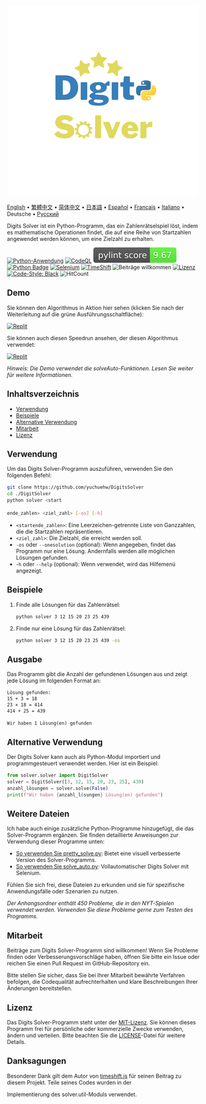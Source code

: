 <p align="center">
    <picture>
      <img 
        src="new_logo.png" 
        alt="VueTube Icon"
        width="500"
       />
    </picture>
<p>

[English](README.md)
 • [繁體中文](README_zh-TW.md)
 • [简体中文](README_zh-CN.md)
 • [日本語](README_ja.md)
 • [Español](README_es.md)
 • [Français](README_fr.md)
 • [Italiano](README_it.md)
 • Deutsche
 • [Русский](README_ru.md)


Digits Solver ist ein Python-Programm, das ein Zahlenrätselspiel löst, indem es mathematische Operationen findet, die auf eine Reihe von Startzahlen angewendet werden können, um eine Zielzahl zu erhalten.

[![Python-Anwendung](https://github.com/yuchuehw/DigitsSolver/actions/workflows/python-app.yml/badge.svg)](https://github.com/yuchuehw/DigitsSolver/actions/workflows/python-app.yml)
[![CodeQL](https://github.com/yuchuehw/DigitsSolver/actions/workflows/github-code-scanning/codeql/badge.svg)](https://github.com/yuchuehw/DigitsSolver/actions/workflows/github-code-scanning/codeql)
[![PyLint Score](https://raw.githubusercontent.com/yuchuehw/DigitsSolver/main/pylint_badge.svg)](pylint.out)
<br>
[![Python Badge](https://img.shields.io/badge/Python-3776AB?style=flat&for-the-badge&logo=python&logoColor=white)](https://www.python.org/)
[![Selenium](https://img.shields.io/badge/Selenium-grey.svg?style=flat&logo=selenium)](https://www.selenium.dev/)
[![TimeShift](https://img.shields.io/badge/TimeShift.js-grey.svg?style=flat&logo=javascript)](https://github.com/plaa/TimeShift-js)
![Beiträge willkommen](https://img.shields.io/badge/Beiträge-willkommen-brightgreen.svg?style=flat&color=pink)
[![Lizenz](https://img.shields.io/github/license/yuchuehw/DigitsSolver?style=flat&color=yellow)](LICENSE.md)
[![Code-Style: Black](https://img.shields.io/badge/code%20style-black-000000.svg)](https://github.com/psf/black)
![HitCount](https://hits.dwyl.com/yuchuehw/DigitsSolver.svg?style=flat)

## Demo
Sie können den Algorithmus in Aktion hier sehen (klicken Sie nach der Weiterleitung auf die grüne Ausführungsschaltfläche):

[![Replit](https://img.shields.io/badge/DEMO-REPL.IT-purple.svg?style=flat&logo=replit)](https://replit.com/@yuchuehw/DigitsSolver)

Sie können auch diesen Speedrun ansehen, der diesen Algorithmus verwendet:

[![Replit](https://img.shields.io/badge/DEMO-YOUTUBE-purple.svg?style=flat&logo=youtube)](https://www.youtube.com/watch?v=se2OdZnEHHA)

*Hinweis: Die Demo verwendet die solveAuto-Funktionen. Lesen Sie weiter für weitere Informationen.*
## Inhaltsverzeichnis
- [Verwendung](#verwendung)
- [Beispiele](#beispiele)
- [Alternative Verwendung](#alternative-verwendung)
- [Mitarbeit](#mitarbeit)
- [Lizenz](#lizenz)


## Verwendung

Um das Digits Solver-Programm auszuführen, verwenden Sie den folgenden Befehl:

```bash
git clone https://github.com/yuchuehw/DigitsSolver
cd ./DigitSolver
python solver <start

ende_zahlen> <ziel_zahl> [-os] [-h]
```

- `<startende_zahlen>`: Eine Leerzeichen-getrennte Liste von Ganzzahlen, die die Startzahlen repräsentieren.
- `<ziel_zahl>`: Die Zielzahl, die erreicht werden soll.
- `-os` oder `--onesolution` (optional): Wenn angegeben, findet das Programm nur eine Lösung. Andernfalls werden alle möglichen Lösungen gefunden.
- -`h` oder `--help` (optional): Wenn verwendet, wird das Hilfemenü angezeigt.

## Beispiele

1. Finde alle Lösungen für das Zahlenrätsel:
   ```bash
   python solver 3 12 15 20 23 25 439
   ```

2. Finde nur eine Lösung für das Zahlenrätsel:
   ```bash
   python solver 3 12 15 20 23 25 439 -os
   ```

## Ausgabe

Das Programm gibt die Anzahl der gefundenen Lösungen aus und zeigt jede Lösung im folgenden Format an:

```
Lösung gefunden:
15 + 3 = 18
23 × 18 = 414
414 + 25 = 439

Wir haben 1 Lösung(en) gefunden
```

## Alternative Verwendung
Der Digits Solver kann auch als Python-Modul importiert und programmgesteuert verwendet werden. Hier ist ein Beispiel:
```python
from solver.solver import DigitSolver
solver = DigitSolver([3, 12, 15, 20, 23, 25], 439)
anzahl_lösungen = solver.solve(False)
print(f"Wir haben {anzahl_lösungen} Lösung(en) gefunden")
```
## Weitere Dateien

Ich habe auch einige zusätzliche Python-Programme hinzugefügt, die das Solver-Programm ergänzen. Sie finden detaillierte Anweisungen zur Verwendung dieser Programme unten:

- [So verwenden Sie pretty_solve.py](reference/prettySolve.md): Bietet eine visuell verbesserte Version des Solver-Programms.
- [So verwenden Sie solve_auto.py](reference/solveAuto.md): Vollautomatischer Digits Solver mit Selenium.

Fühlen Sie sich frei, diese Dateien zu erkunden und sie für spezifische Anwendungsfälle oder Szenarien zu nutzen.

*Der Anhangsordner enthält 450 Probleme, die in den NYT-Spielen verwendet werden. Verwenden Sie diese Probleme gerne zum Testen des Programms.*

## Mitarbeit

Beiträge zum Digits Solver-Programm sind willkommen! Wenn Sie Probleme finden oder Verbesserungsvorschläge haben, öffnen Sie bitte ein Issue oder reichen Sie einen Pull Request im GitHub-Repository ein.

Bitte stellen Sie sicher, dass Sie bei Ihrer Mitarbeit bewährte Verfahren befolgen, die Codequalität aufrechterhalten und klare Beschreibungen Ihrer Änderungen bereitstellen.

## Lizenz

Das Digits Solver-Programm steht unter der [MIT-Lizenz](https://choosealicense.com/licenses/mit/). Sie können dieses Programm frei für persönliche oder kommerzielle Zwecke verwenden, ändern und verteilen. Bitte beachten Sie die [LICENSE](LICENSE.md)-Datei für weitere Details.

## Danksagungen

Besonderer Dank gilt dem Autor von [timeshift.js](https://github.com/plaa/TimeShift-js) für seinen Beitrag zu diesem Projekt. Teile seines Codes wurden in der

 Implementierung des solver.util-Moduls verwendet.
